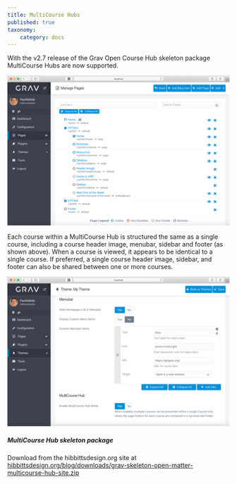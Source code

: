 ```yaml
---
title: MultiCourse Hubs
published: true
taxonomy:
    category: docs
---
```


With the v2.7 release of the Grav Open Course Hub skeleton package MultiCourse Hubs are now supported.

![Multiple courses within a single Grav install](admin-panel-multiple-courses.png)  

Each course within a MultiCourse Hub is structured the same as a single course, including a course header image, menubar, sidebar and footer (as shown above). When a course is viewed, it appears to be identical to a single course. If preferred, a single course header image, sidebar, and footer can also be shared between one or more courses.

![Support for multiple courses within the Admin Panel](admin-panel-multicourse.png)  

##### MultiCourse Hub skeleton package
Download from the hibbittsdesign.org site at [hibbittsdesign.org/blog/downloads/grav-skeleton-open-matter-multicourse-hub-site.zip
](http://hibbittsdesign.org/blog/downloads/grav-skeleton-open-matter-multicourse-hub-site.zip
)
